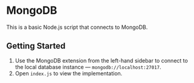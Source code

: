# MongoDB

This is a basic Node.js script that connects to MongoDB.

## Getting Started

1. Use the MongoDB extension from the left-hand sidebar to connect to the local database instance — `mongodb://localhost:27017`.
2. Open `index.js` to view the implementation.

